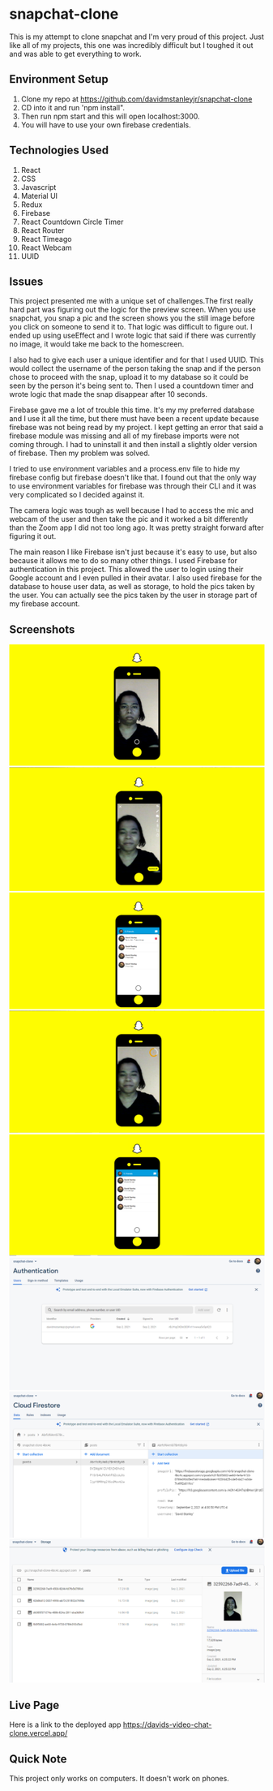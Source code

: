 # snapchat-clone

This is my attempt to clone snapchat and I'm very proud of this project. Just like all of my projects, this one was incredibly difficult but I toughed it out and was able to get everything to work.

## Environment Setup

1. Clone my repo at https://github.com/davidmstanleyjr/snapchat-clone
2. CD into it and run 'npm install".
3. Then run npm start and this will open localhost:3000.
4. You will have to use your own firebase credentials.

## Technologies Used

1. React
2. CSS
3. Javascript
4. Material UI
5. Redux
6. Firebase
7. React Countdown Circle Timer
8. React Router
9. React Timeago
10. React Webcam
11. UUID

## Issues

This project presented me with a unique set of challenges.The first really hard part was figuring out the logic for the preview screen. When you use snapchat, you snap a pic and the screen shows you the still image before you click on someone to send it to. That logic was difficult to figure out. I ended up using useEffect and I wrote logic that said if there was currently no image, it would take me back to the homescreen.

I also had to give each user a unique identifier and for that I used UUID. This would collect the username of the person taking the snap and if the person chose to proceed with the snap, upload it to my database so it could be seen by the person it's being sent to. Then I used a countdown timer and wrote logic that made the snap disappear after 10 seconds.

Firebase gave me a lot of trouble this time. It's my my preferred database and I use it all the time, but there must have been a recent update because firebase was not being read by my project. I kept getting an error that said a firebase module was missing and all of my firebase imports were not coming through. I had to uninstall it and then install a slightly older version of firebase. Then my problem was solved.

I tried to use environment variables and a process.env file to hide my firebase config but firebase doesn't like that. I found out that the only way to use environment variables for firebase was through their CLI and it was very complicated so I decided against it.

The camera logic was tough as well because I had to access the mic and webcam of the user and then take the pic and it worked a bit differently than the Zoom app I did not too long ago. It was pretty straight forward after figuring it out.

The main reason I like Firebase isn't just because it's easy to use, but also because it allows me to do so many other things. I used Firebase for authentication in this project. This allowed the user to login using their Google account and I even pulled in their avatar. I also used firebase for the database to house user data, as well as storage, to hold the pics taken by the user. You can actually see the pics taken by the user in storage part of my firebase account.

## Screenshots

![Screenshot 1](images/snip1.PNG)
![Screenshot 2](images/snip2.PNG)![Screenshot 3](images/snip3.PNG)![Screenshot 4](images/snip4.PNG)![Screenshot 5](images/snip5.PNG)![Screenshot 6](images/snip6.PNG)![Screenshot 7](images/snip7.PNG)![Screenshot 8](images/snip8.PNG)

## Live Page

Here is a link to the deployed app https://davids-video-chat-clone.vercel.app/

## Quick Note

This project only works on computers. It doesn't work on phones.
